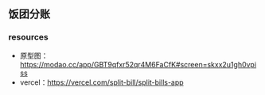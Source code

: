 ## 饭团分账

### resources

- 原型图：https://modao.cc/app/GBT9qfxr52qr4M6FaCfK#screen=skxx2u1gh0vpiss
- vercel：https://vercel.com/split-bill/split-bills-app